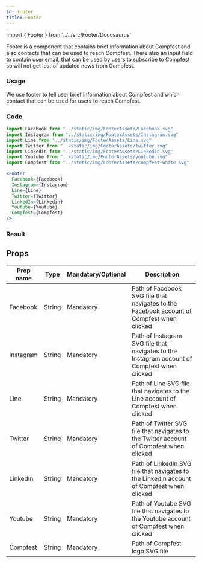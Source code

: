 ```yaml
---
id: footer
title: Footer
---
```


import { Footer } from '../../src/Footer/Docusaurus'

Footer is a component that contains brief information about Compfest and also contacts that can be used to reach Compfest. There also an input field to contain user email, that can be used by users to subscribe to Compfest so will not get lost of updated news from Compfest.

### Usage

We use footer to tell user brief information about Compfest and which contact that can be used for users to reach Compfest.

### Code

```jsx
import Facebook from "../static/img/FooterAssets/Facebook.svg"
import Instagram from "../static/img/FooterAssets/Instagram.svg"
import Line from "../static/img/FooterAssets/Line.svg"
import Twitter from "../static/img/FooterAssets/twitter.svg"
import Linkedin from "../static/img/FooterAssets/LinkedIn.svg"
import Youtube from "../static/img/FooterAssets/youtube.svg"
import Compfest from "../static/img/FooterAssets/compfest-white.svg"

<Footer
  Facebook={Facebook}
  Instagram={Instagram}
  Line={Line}
  Twitter={Twitter}
  LinkedIn={Linkedin}
  Youtube={Youtube}
  Compfest={Compfest}
/>
```

### Result

<Footer Facebook="../static/img/FooterAssets/Facebook.svg" Instagram="../static/img/FooterAssets/Instagram.svg" Line="../static/img/FooterAssets/Line.svg" Twitter="../static/img/FooterAssets/twitter.svg" LinkedIn="../static/img/FooterAssets/LinkedIn.svg" Youtube="../static/img/FooterAssets/youtube.svg" Compfest="../static/img/FooterAssets/compfest-white.svg" />

## Props

| Prop name | Type   | Mandatory/Optional | Description                                                                                 |
| --------- | ------ | ------------------ | ------------------------------------------------------------------------------------------- |
| Facebook  | String | Mandatory          | Path of Facebook SVG file that navigates to the Facebook account of Compfest when clicked   |
| Instagram | String | Mandatory          | Path of Instagram SVG file that navigates to the Instagram account of Compfest when clicked |
| Line      | String | Mandatory          | Path of Line SVG file that navigates to the Line account of Compfest when clicked           |
| Twitter   | String | Mandatory          | Path of Twitter SVG file that navigates to the Twitter account of Compfest when clicked     |
| LinkedIn  | String | Mandatory          | Path of LinkedIn SVG file that navigates to the LinkedIn account of Compfest when clicked   |
| Youtube   | String | Mandatory          | Path of Youtube SVG file that navigates to the Youtube account of Compfest when clicked     |
| Compfest  | String | Mandatory          | Path of Compfest logo SVG file                                                              |

